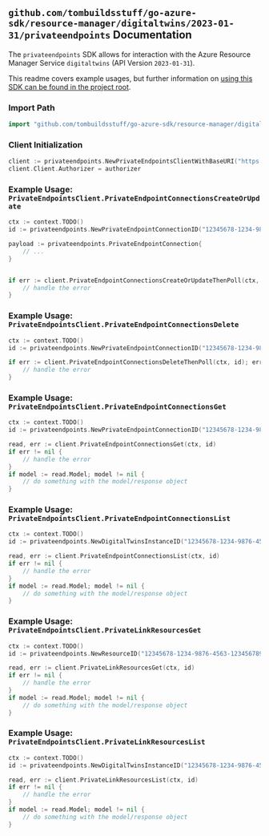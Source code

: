 
## `github.com/tombuildsstuff/go-azure-sdk/resource-manager/digitaltwins/2023-01-31/privateendpoints` Documentation

The `privateendpoints` SDK allows for interaction with the Azure Resource Manager Service `digitaltwins` (API Version `2023-01-31`).

This readme covers example usages, but further information on [using this SDK can be found in the project root](https://github.com/tombuildsstuff/go-azure-sdk/tree/main/docs).

### Import Path

```go
import "github.com/tombuildsstuff/go-azure-sdk/resource-manager/digitaltwins/2023-01-31/privateendpoints"
```


### Client Initialization

```go
client := privateendpoints.NewPrivateEndpointsClientWithBaseURI("https://management.azure.com")
client.Client.Authorizer = authorizer
```


### Example Usage: `PrivateEndpointsClient.PrivateEndpointConnectionsCreateOrUpdate`

```go
ctx := context.TODO()
id := privateendpoints.NewPrivateEndpointConnectionID("12345678-1234-9876-4563-123456789012", "example-resource-group", "digitalTwinsInstanceValue", "privateEndpointConnectionValue")

payload := privateendpoints.PrivateEndpointConnection{
	// ...
}


if err := client.PrivateEndpointConnectionsCreateOrUpdateThenPoll(ctx, id, payload); err != nil {
	// handle the error
}
```


### Example Usage: `PrivateEndpointsClient.PrivateEndpointConnectionsDelete`

```go
ctx := context.TODO()
id := privateendpoints.NewPrivateEndpointConnectionID("12345678-1234-9876-4563-123456789012", "example-resource-group", "digitalTwinsInstanceValue", "privateEndpointConnectionValue")

if err := client.PrivateEndpointConnectionsDeleteThenPoll(ctx, id); err != nil {
	// handle the error
}
```


### Example Usage: `PrivateEndpointsClient.PrivateEndpointConnectionsGet`

```go
ctx := context.TODO()
id := privateendpoints.NewPrivateEndpointConnectionID("12345678-1234-9876-4563-123456789012", "example-resource-group", "digitalTwinsInstanceValue", "privateEndpointConnectionValue")

read, err := client.PrivateEndpointConnectionsGet(ctx, id)
if err != nil {
	// handle the error
}
if model := read.Model; model != nil {
	// do something with the model/response object
}
```


### Example Usage: `PrivateEndpointsClient.PrivateEndpointConnectionsList`

```go
ctx := context.TODO()
id := privateendpoints.NewDigitalTwinsInstanceID("12345678-1234-9876-4563-123456789012", "example-resource-group", "digitalTwinsInstanceValue")

read, err := client.PrivateEndpointConnectionsList(ctx, id)
if err != nil {
	// handle the error
}
if model := read.Model; model != nil {
	// do something with the model/response object
}
```


### Example Usage: `PrivateEndpointsClient.PrivateLinkResourcesGet`

```go
ctx := context.TODO()
id := privateendpoints.NewResourceID("12345678-1234-9876-4563-123456789012", "example-resource-group", "digitalTwinsInstanceValue", "/subscriptions/12345678-1234-9876-4563-123456789012/resourceGroups/some-resource-group")

read, err := client.PrivateLinkResourcesGet(ctx, id)
if err != nil {
	// handle the error
}
if model := read.Model; model != nil {
	// do something with the model/response object
}
```


### Example Usage: `PrivateEndpointsClient.PrivateLinkResourcesList`

```go
ctx := context.TODO()
id := privateendpoints.NewDigitalTwinsInstanceID("12345678-1234-9876-4563-123456789012", "example-resource-group", "digitalTwinsInstanceValue")

read, err := client.PrivateLinkResourcesList(ctx, id)
if err != nil {
	// handle the error
}
if model := read.Model; model != nil {
	// do something with the model/response object
}
```
